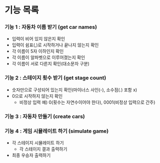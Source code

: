 # 기능 목록

### 기능 1 : 자동차 이름 받기 (get car names)
- 입력이 비어 있지 않은지 확인
- 입력이 쉼표(,)로 시작하거나 끝나지 않는지 확인  
- 각 이름이 5자 이하인지 확인
- 각 이름이 알파벳으로 이루어졌는지 확인
- 각 이름이 서로 다른지 확인(대소문자 구분)

### 기능 2 : 스테이지 횟수 받기 (get stage count)
- 숫자만으로 구성되어 있는지 확인(마이너스 사인(-), 소수점(.) 포함 x)
- 0으로 시작하지 않는지 확인
  - 비정상 입력 예) 0(횟수는 자연수이어야 한다), 0001(비정상 입력으로 간주)

### 기능 3 : 자동차 만들기 (create cars)

### 기능 4 : 게임 시뮬레이트 하기 (simulate game)
- 각 스테이지 시뮬레이트 하기
  - 각 스테이지 결과 출력하기 
- 최종 우승자 출력하기
